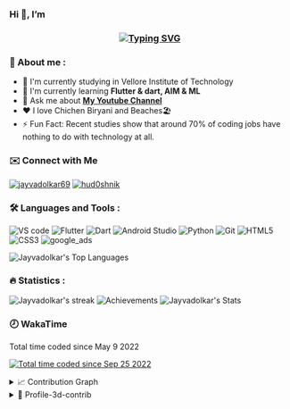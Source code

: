 ### Hi 👋, I’m 
<h3 align="center"><a href=""><img src="https://readme-typing-svg.demolab.com?font=Fira+Code&pause=1000&width=435&lines=Jay+Prabhu+Vadolkar;Developer+%7C+educator" alt="Typing SVG" /></a>
 </h3>

<h3>🔎 About me :</h3>

- 🏫 I'm currently studying in Vellore Institute of Technology
- 🌱 I'm currently learning **Flutter & dart, AIM & ML**
- 💬 Ask me about **[My Youtube Channel](https://www/youtube.com/c/jayvadolkar)**
- ❤️ I love Chichen Biryani and Beaches🏖️
- ⚡ Fun Fact: Recent studies show that around 70% of coding jobs have nothing to do with technology at all.

<h3>✉️  Connect with Me</h3>
<p>
 <a href="https://t.me/jayvadolkar69" ><img align="center" src="https://img.icons8.com/color/48/000000/telegram-app--v4.png" alt="jayvadolkar69" height="40" width="40"/></a>
 <a href="https://www.linkedin.com/in/jayvadolkar" ><img align="center" src="https://img.icons8.com/color/344/linkedin-circled--v1.png" alt="hud0shnik" height="40" width="40"/></a> 
</p>


<h3>🛠 Languages and Tools :</h3>
<p>
  <!-- VS Code-->
  <img src="https://img.icons8.com/fluent/48/000000/visual-studio-code-2019.png" alt="VS code" width="40" height="40"/>
    
  <!-- Flutter -->
  <img src="https://img.icons8.com/fluency/344/flutter.png"  alt="Flutter" width="40" height="40"/>
    
  <!-- Dart-->
  <img src="https://img.icons8.com/color/344/dart.png" alt="Dart" width="40" height="40"/>
   
  <!-- Android Studio-->
  <img src="https://img.icons8.com/color/344/android-studio--v2.png" alt="Android Studio" width="40" height="40"/>
    
  <!-- python -->
  <img src="https://img.icons8.com/color/344/python--v1.png" alt="Python" width="40" height="40"/>
  
  <!--Git-->
  <img src="https://img.icons8.com/color/344/git.png" alt="Git" width="40" height="40"/>
    
  <!--html-->
  <img src="https://img.icons8.com/color/344/html-5--v1.png" alt="HTML5" width="40" height="40"/>
    
  <!--css-->
  <img src="https://img.icons8.com/color/344/css3.png" alt="CSS3" width="40" height="40"/>
    
  <img src="https://img.icons8.com/color/344/google-ads.png" alt="google_ads" width="40" height="40"/>
</p>



<img alt="Jayvadolkar's Top Languages" src="https://github-readme-stats.vercel.app/api/top-langs/?username=jayvadolkar&langs_count=6&layout=compact&theme=react&hide_border=true&bg_color=1F222E&title_color=68C3D4&icon_color=F8D866&hide_border=true&hide=JavaScript,CSS,Java,HTML,c%2B%2B,Ren'Py" height="250px"/>

<h3>🔥 Statistics :</h3>
<img alt="Jayvadolkar's streak" src="http://github-readme-streak-stats.herokuapp.com?user=jayvadolkar&theme=monokai&hide_border=true&date_format=j%20M%5B%20Y%5D&background=1F222E&stroke=FFFFFF&currStreakLabel=FFE8D1&sideLabels=FFE8D1&ring=68C3D4&fire=568EA3&currStreakNum=FFFFFF&sideNums=68C3D4"/>
<img alt="Achievements" src="https://github-profile-trophy.vercel.app/?username=jayvadolkar&theme=nord&title=MultiLanguage,Commits,Followers,Stars&no-frame=true&margin-w=18"/>
<img alt="Jayvadolkar's Stats" src="https://denvercoder1-github-readme-stats.vercel.app/api/?username=jayvadolkar&show_icons=true&include_all_commits=true&count_private=true&theme=react&hide_border=true&bg_color=1F222E&title_color=68C3D4&icon_color=FFE8D1&hide_title=true&hide=contribs"/>

   <h3>🕗 WakaTime </h3>
   
   Total time coded since May 9 2022
   </br> 
   
   <a href="https://wakatime.com/@76eff183-71c7-4ea1-b0ab-87b8199dbc0c"><img src="https://wakatime.com/badge/user/76eff183-71c7-4ea1-b0ab-87b8199dbc0c.svg?style=for-the-badge" alt="Total time coded since Sep 25 2022" /></a>
   


<details>
   <summary> 📈 Contribution Graph </summary>
   <br/>
   <img alt="Jayvadolkar's Graph" src="https://denvercoder1-activity-graph.herokuapp.com/graph/?username=jayvadolkar&bg_color=1F222E&color=68C3D4&line=568EA3&point=FFE8D1&hide_border=true" width="100%"/>
</details>



<details>
   <summary> 🦾 Profile-3d-contrib </summary>
   <br/>
   <img alt="Jayvadolkar's Graph" src="./profile-3d-contrib/profile-night-rainbow.svg" width="100%"/>
</details>

